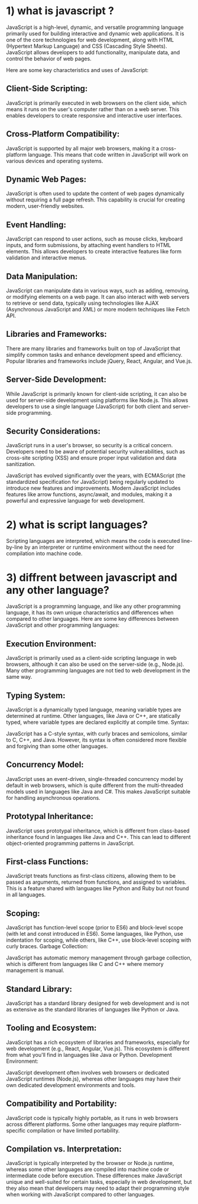 # 1) what is javascript ?
JavaScript is a high-level, dynamic, and versatile programming language primarily used for building interactive and dynamic web applications. It is one of the core technologies for web development, along with HTML (Hypertext Markup Language) and CSS (Cascading Style Sheets). JavaScript allows developers to add functionality, manipulate data, and control the behavior of web pages.

Here are some key characteristics and uses of JavaScript:

## Client-Side Scripting: 
JavaScript is primarily executed in web browsers on the client side, which means it runs on the user's computer rather than on a web server. This enables developers to create responsive and interactive user interfaces.

## Cross-Platform Compatibility:
JavaScript is supported by all major web browsers, making it a cross-platform language. This means that code written in JavaScript will work on various devices and operating systems.

## Dynamic Web Pages:
JavaScript is often used to update the content of web pages dynamically without requiring a full page refresh. This capability is crucial for creating modern, user-friendly websites.

## Event Handling:
JavaScript can respond to user actions, such as mouse clicks, keyboard inputs, and form submissions, by attaching event handlers to HTML elements. This allows developers to create interactive features like form validation and interactive menus.

## Data Manipulation: 
JavaScript can manipulate data in various ways, such as adding, removing, or modifying elements on a web page. It can also interact with web servers to retrieve or send data, typically using technologies like AJAX (Asynchronous JavaScript and XML) or more modern techniques like Fetch API.

## Libraries and Frameworks:
There are many libraries and frameworks built on top of JavaScript that simplify common tasks and enhance development speed and efficiency. Popular libraries and frameworks include jQuery, React, Angular, and Vue.js.

## Server-Side Development:
While JavaScript is primarily known for client-side scripting, it can also be used for server-side development using platforms like Node.js. This allows developers to use a single language (JavaScript) for both client and server-side programming.

## Security Considerations:
JavaScript runs in a user's browser, so security is a critical concern. Developers need to be aware of potential security vulnerabilities, such as cross-site scripting (XSS) and ensure proper input validation and data sanitization.

JavaScript has evolved significantly over the years, with ECMAScript (the standardized specification for JavaScript) being regularly updated to introduce new features and improvements. Modern JavaScript includes features like arrow functions, async/await, and modules, making it a powerful and expressive language for web development.


# 2) what is script languages?

Scripting languages are interpreted, which means the code is executed line-by-line by an interpreter or runtime environment without the need for compilation into machine code.


# 3) diffrent between javascript and any other language?

JavaScript is a programming language, and like any other programming language, it has its own unique characteristics and differences when compared to other languages. Here are some key differences between JavaScript and other programming languages:

##  Execution Environment:

JavaScript is primarily used as a client-side scripting language in web browsers, although it can also be used on the server-side (e.g., Node.js). Many other programming languages are not tied to web development in the same way.

## Typing System:

JavaScript is a dynamically typed language, meaning variable types are determined at runtime. Other languages, like Java or C++, are statically typed, where variable types are declared explicitly at compile time.
Syntax:

JavaScript has a C-style syntax, with curly braces and semicolons, similar to C, C++, and Java. However, its syntax is often considered more flexible and forgiving than some other languages.

## Concurrency Model:

JavaScript uses an event-driven, single-threaded concurrency model by default in web browsers, which is quite different from the multi-threaded models used in languages like Java and C#. This makes JavaScript suitable for handling asynchronous operations.


## Prototypal Inheritance:

JavaScript uses prototypal inheritance, which is different from class-based inheritance found in languages like Java and C++. This can lead to different object-oriented programming patterns in JavaScript.


## First-class Functions:

JavaScript treats functions as first-class citizens, allowing them to be passed as arguments, returned from functions, and assigned to variables. This is a feature shared with languages like Python and Ruby but not found in all languages.


## Scoping:

JavaScript has function-level scope (prior to ES6) and block-level scope (with let and const introduced in ES6). Some languages, like Python, use indentation for scoping, while others, like C++, use block-level scoping with curly braces.
Garbage Collection:

JavaScript has automatic memory management through garbage collection, which is different from languages like C and C++ where memory management is manual.


## Standard Library:

JavaScript has a standard library designed for web development and is not as extensive as the standard libraries of languages like Python or Java.


## Tooling and Ecosystem:

JavaScript has a rich ecosystem of libraries and frameworks, especially for web development (e.g., React, Angular, Vue.js). This ecosystem is different from what you'll find in languages like Java or Python.
Development Environment:

JavaScript development often involves web browsers or dedicated JavaScript runtimes (Node.js), whereas other languages may have their own dedicated development environments and tools.


## Compatibility and Portability:

JavaScript code is typically highly portable, as it runs in web browsers across different platforms. Some other languages may require platform-specific compilation or have limited portability.

## Compilation vs. Interpretation:

JavaScript is typically interpreted by the browser or Node.js runtime, whereas some other languages are compiled into machine code or intermediate code before execution.
These differences make JavaScript unique and well-suited for certain tasks, especially in web development, but they also mean that developers may need to adapt their programming style when working with JavaScript compared to other languages.
